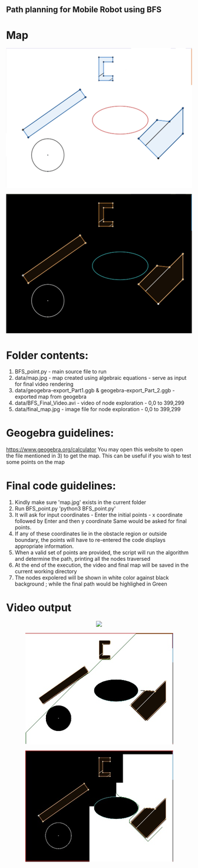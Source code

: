 ## Path planning for Mobile Robot using BFS

# Map
<p align="center">
<img src="data/map5.jpg"/>
</p>

<p align="center">
<img src="data/map.jpg"/>
</p>

# Folder contents:
1) BFS_point.py - main source file to run
2) data/map.jpg - map created using algebraic equations - serve as input for final video rendering
3) data/geogebra-export_Part1.ggb & geogebra-export_Part_2.ggb - exported map from geogebra
4) data/BFS_Final_Video.avi - video of node exploration - 0,0 to 399,299
5) data/final_map.jpg - image file for node exploration - 0,0 to 399,299

# Geogebra guidelines:
https://www.geogebra.org/calculator
You may open this website to open the file mentioned in 3) to get the map.
This can be useful if you wish to test some points on the map

# Final code guidelines:
1) Kindly make sure 'map.jpg' exists in the current folder
2) Run BFS_point.py  'python3 BFS_point.py'
3) It will ask for input coordinates - Enter the initial points - x coordinate followed by Enter and then y coordinate
   Same would be asked for final points.
4) If any of these coordinates lie in the obstacle region or outside boundary, the points will have to re-entered
   the code displays appropriate information.
5) When a valid set of points are provided, the script will run the algorithm and determine the path, printing all the nodes traversed
6) At the end of the execution, the video and final map will be saved in the current working directory
7) The nodes expolered will be shown in white color against black background ; while the final path would be highlighed in Green

# Video output

<p align="center">
<img src="data/bfs-final-video-r3wcks1n-ymwm_3psW38gP_Gofs.avi"/>
</p>

<p align="center">
<img src="data/final.jpg"/>
</p>

<p align="center">
<img src="data/final__.jpg"/>
</p>

